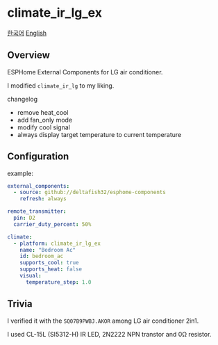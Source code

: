 # climate_ir_lg_ex

[한국어](README.md)
[English](README_en_US.md)

## Overview
ESPHome External Components for LG air conditioner.

I modified `climate_ir_lg` to my liking.

changelog
- remove heat_cool
- add fan_only mode
- modify cool signal
- always display target temperature to current temperature



## Configuration
example:

```yaml
external_components:
  - source: github://deltafish32/esphome-components
    refresh: always

remote_transmitter:
  pin: D2
  carrier_duty_percent: 50%

climate:
  - platform: climate_ir_lg_ex
    name: "Bedroom Ac"
    id: bedroom_ac
    supports_cool: true
    supports_heat: false
    visual:
      temperature_step: 1.0
```


## Trivia
I verified it with the `SQ07B9PWBJ.AKOR` among LG air conditioner 2in1.

I used CL-15L (SI5312-H) IR LED, 2N2222 NPN transtor and 0Ω resistor.
